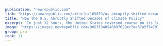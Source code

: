 ```yaml
---
publication: "newrepublic.com"
link: "https://newrepublic.com/article/169079/us-abruptly-shifted-decades-climate-policy"
title: "How the U.S. Abruptly Shifted Decades of Climate Policy"
excerpt: "In just 72 hours, the United States reversed course on its long-standing opposition to establishing a fund for loss and damage."
image: "https://images.newrepublic.com/90837848948b87629ec7ea37a5f747970ffa35e7.jpeg?w=1109&h=577&crop=faces&fit=crop&fm=jpg"
group: pro
rank: 11
---
```

